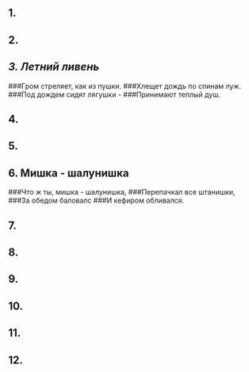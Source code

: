 ## 1.


## 2.


## _**3. Летний ливень**_ 
###Гром стреляет, как из пушки.
###Хлещет дождь по спинам луж.
###Под дождем сидят лягушки - 
###Принимают теплый душ.



## 4.


## 5.


## 6. Мишка - шалунишка
###Что ж ты, мишка - шалунишка,
###Перепачкал все штанишки,
###За обедом баловалс
###И кефиром обливался.

## 7.


## 8.


## 9.


## 10.


## 11.


## 12.

